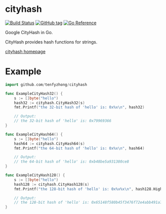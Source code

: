 # cityhash
[![Build Status](https://github.com/tenfyzhong/cityhash/actions/workflows/build-test.yml/badge.svg?branch=master)](https://github.com/tenfyzhong/cityhash/actions/workflows/build-test.yml)
[![GitHub tag](https://img.shields.io/github/tag/tenfyzhong/cityhash.svg)](https://github.com/tenfyzhong/cityhash/tags)
[![Go Reference](https://pkg.go.dev/badge/github.com/tenfyzhong/cityhash.svg)](https://pkg.go.dev/github.com/tenfyzhong/cityhash)

Google CityHash in Go. 

CityHash provides hash functions for strings. 

[cityhash homepage](https://github.com/google/cityhash)

# Example
```go
import github.com/tenfyzhong/cityhash

func ExampleCityHash32() {
	s := []byte("hello")
	hash32 := cityhash.CityHash32(s)
	fmt.Printf("the 32-bit hash of 'hello' is: 0x%x\n", hash32)

	// Output:
	// the 32-bit hash of 'hello' is: 0x79969366
}

func ExampleCityHash64() {
	s := []byte("hello")
	hash64 := cityhash.CityHash64(s)
	fmt.Printf("the 64-bit hash of 'hello' is: 0x%x\n", hash64)

	// Output:
	// the 64-bit hash of 'hello' is: 0xb48be5a931380ce8
}

func ExampleCityHash128() {
	s := []byte("hello")
	hash128 := cityhash.CityHash128(s)
	fmt.Printf("the 128-bit hash of 'hello' is: 0x%x%x\n", hash128.High64(), hash128.Low64())

	// Output:
	// the 128-bit hash of 'hello' is: 0x65148f580b45f3476f72e4abb491a74a
}
```
